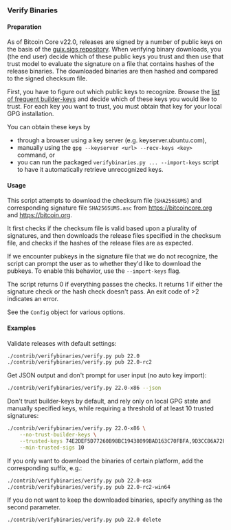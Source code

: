 ### Verify Binaries

#### Preparation

As of Bitcoin Core v22.0, releases are signed by a number of public keys on the basis
of the [guix.sigs repository](https://github.com/bitcoin-core/guix.sigs/). When
verifying binary downloads, you (the end user) decide which of these public keys you
trust and then use that trust model to evaluate the signature on a file that contains
hashes of the release binaries. The downloaded binaries are then hashed and compared to
the signed checksum file.

First, you have to figure out which public keys to recognize. Browse the [list of frequent
builder-keys](https://github.com/bitcoin-core/guix.sigs/tree/main/builder-keys) and
decide which of these keys you would like to trust. For each key you want to trust, you
must obtain that key for your local GPG installation.

You can obtain these keys by
  - through a browser using a key server (e.g. keyserver.ubuntu.com),
  - manually using the `gpg --keyserver <url> --recv-keys <key>` command, or
  - you can run the packaged `verifybinaries.py ... --import-keys` script to
    have it automatically retrieve unrecognized keys.

#### Usage

This script attempts to download the checksum file (`SHA256SUMS`) and corresponding
signature file `SHA256SUMS.asc` from https://bitcoincore.org and https://bitcoin.org.

It first checks if the checksum file is valid based upon a plurality of signatures, and
then downloads the release files specified in the checksum file, and checks if the
hashes of the release files are as expected.

If we encounter pubkeys in the signature file that we do not recognize, the script
can prompt the user as to whether they'd like to download the pubkeys. To enable
this behavior, use the `--import-keys` flag.

The script returns 0 if everything passes the checks. It returns 1 if either the
signature check or the hash check doesn't pass. An exit code of >2 indicates an error.

See the `Config` object for various options.

#### Examples

Validate releases with default settings:
```sh
./contrib/verifybinaries/verify.py pub 22.0
./contrib/verifybinaries/verify.py pub 22.0-rc2
```

Get JSON output and don't prompt for user input (no auto key import):

```sh
./contrib/verifybinaries/verify.py 22.0-x86 --json
```

Don't trust builder-keys by default, and rely only on local GPG state and manually
specified keys, while requiring a threshold of at least 10 trusted signatures:
```sh
./contrib/verifybinaries/verify.py 22.0-x86 \
    --no-trust-builder-keys \
    --trusted-keys 74E2DEF5D77260B98BC19438099BAD163C70FBFA,9D3CC86A72F8494342EA5FD10A41BDC3F4FAFF1C \
    --min-trusted-sigs 10
```

If you only want to download the binaries of certain platform, add the corresponding suffix, e.g.:

```sh
./contrib/verifybinaries/verify.py pub 22.0-osx
./contrib/verifybinaries/verify.py pub 22.0-rc2-win64
```

If you do not want to keep the downloaded binaries, specify anything as the second parameter.

```sh
./contrib/verifybinaries/verify.py pub 22.0 delete
```
